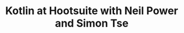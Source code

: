 ---
layout: post
title: "Kotlin at Hootsuite with Neil Power and Simon Tse"
guest: Neil Power and Simon Tse
published: 2017-06-14
recorded: 2017-04-24
trackid: 327988807
length: "32:55"
length_rounded: "33 mins"
tags: [Neil Powers, Simon Tse, Hootsuite]
image: simon-neil.png
description: "We speak with Neil Power and Simon Tse from Hootsuite about their use and adoption of Kotlin in Android and other areas they are investigating into expanding with Kotlin"
bio: "Neil Powers and Simon Tse are developers and team lead respectively at Hootsuite"
notes:
    - text: Hootsuite on Twitter
      link: https://twitter.com/hootsuite
    - text: Neil Power on GitHub
      link: https://github.com/neil-power-hs
    - text: Simon Tse on GitHub
      link: https://github.com/simon-tse-hs

---